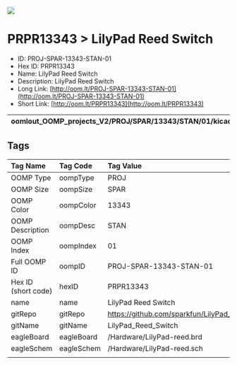 


  
![][im]
# PRPR13343 > LilyPad Reed Switch

- ID: PROJ-SPAR-13343-STAN-01
- Hex ID: PRPR13343
- Name: LilyPad Reed Switch
- Description: LilyPad Reed Switch
- Long Link: [http://oom.lt/PROJ-SPAR-13343-STAN-01](http://oom.lt/PROJ-SPAR-13343-STAN-01)
- Short Link: [http://oom.lt/PRPR13343](http://oom.lt/PRPR13343)
  

|oomlout_OOMP_projects_V2/PROJ/SPAR/13343/STAN/01/kicadPcb3dFront.png|oomlout_OOMP_projects_V2/PROJ/SPAR/13343/STAN/01/kicadPcb3dBack.png|oomlout_OOMP_projects_V2/PROJ/SPAR/13343/STAN/01/kicadPcb3d.png||
| :---: | :---: | :---: | :---: |

## Tags
  

|Tag Name|Tag Code|Tag Value|
| :--- | :--- | :--- |
|OOMP Type|oompType|PROJ|
|OOMP Size|oompSize|SPAR|
|OOMP Color|oompColor|13343|
|OOMP Description|oompDesc|STAN|
|OOMP Index|oompIndex|01|
|Full OOMP ID|oompID|PROJ-SPAR-13343-STAN-01|
|Hex ID (short code)|hexID|PRPR13343|
|name|name|LilyPad Reed Switch|
|gitRepo|gitRepo|https://github.com/sparkfun/LilyPad_Reed_Switch|
|gitName|gitName|LilyPad_Reed_Switch|
|eagleBoard|eagleBoard|/Hardware/LilyPad-reed.brd|
|eagleSchem|eagleSchem|/Hardware/LilyPad-reed.sch|
||||



[im]: PROJ/SPAR/13343/STAN/01/kicadPcb3d_450.png

